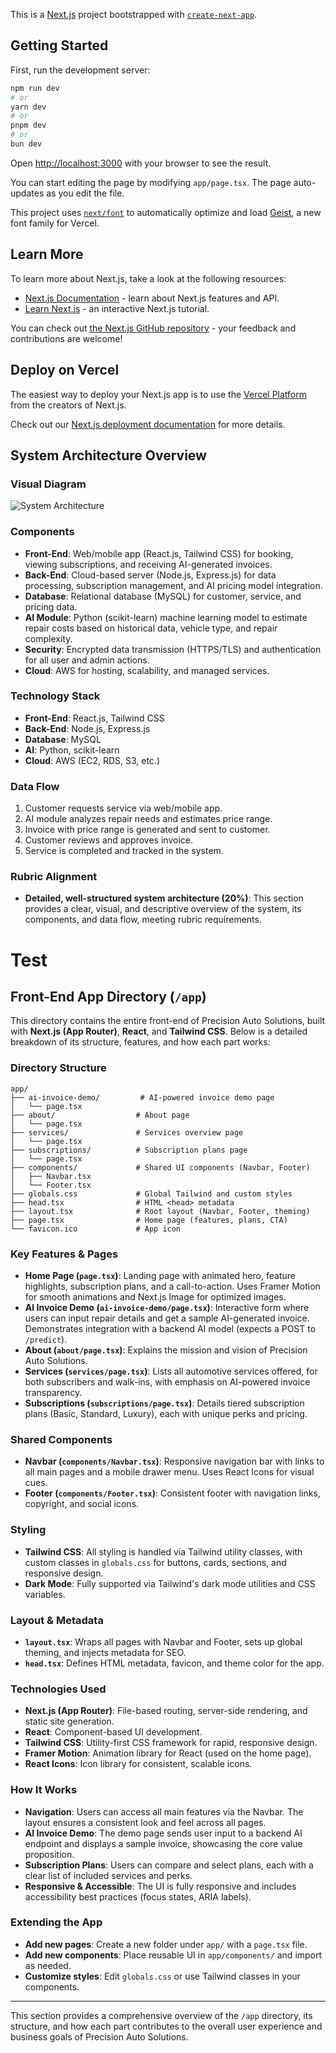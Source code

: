 This is a [Next.js](https://nextjs.org) project bootstrapped with [`create-next-app`](https://nextjs.org/docs/app/api-reference/cli/create-next-app).

## Getting Started

First, run the development server:

```bash
npm run dev
# or
yarn dev
# or
pnpm dev
# or
bun dev
```

Open [http://localhost:3000](http://localhost:3000) with your browser to see the result.

You can start editing the page by modifying `app/page.tsx`. The page auto-updates as you edit the file.

This project uses [`next/font`](https://nextjs.org/docs/app/building-your-application/optimizing/fonts) to automatically optimize and load [Geist](https://vercel.com/font), a new font family for Vercel.

## Learn More

To learn more about Next.js, take a look at the following resources:

- [Next.js Documentation](https://nextjs.org/docs) - learn about Next.js features and API.
- [Learn Next.js](https://nextjs.org/learn) - an interactive Next.js tutorial.

You can check out [the Next.js GitHub repository](https://github.com/vercel/next.js) - your feedback and contributions are welcome!

## Deploy on Vercel

The easiest way to deploy your Next.js app is to use the [Vercel Platform](https://vercel.com/new?utm_medium=default-template&filter=next.js&utm_source=create-next-app&utm_campaign=create-next-app-readme) from the creators of Next.js.

Check out our [Next.js deployment documentation](https://nextjs.org/docs/app/building-your-application/deploying) for more details.

## System Architecture Overview

### Visual Diagram

![System Architecture](public/architecture-diagram.png)

### Components

- **Front-End**: Web/mobile app (React.js, Tailwind CSS) for booking, viewing subscriptions, and receiving AI-generated invoices.
- **Back-End**: Cloud-based server (Node.js, Express.js) for data processing, subscription management, and AI pricing model integration.
- **Database**: Relational database (MySQL) for customer, service, and pricing data.
- **AI Module**: Python (scikit-learn) machine learning model to estimate repair costs based on historical data, vehicle type, and repair complexity.
- **Security**: Encrypted data transmission (HTTPS/TLS) and authentication for all user and admin actions.
- **Cloud**: AWS for hosting, scalability, and managed services.

### Technology Stack

- **Front-End**: React.js, Tailwind CSS
- **Back-End**: Node.js, Express.js
- **Database**: MySQL
- **AI**: Python, scikit-learn
- **Cloud**: AWS (EC2, RDS, S3, etc.)

### Data Flow

1. Customer requests service via web/mobile app.
2. AI module analyzes repair needs and estimates price range.
3. Invoice with price range is generated and sent to customer.
4. Customer reviews and approves invoice.
5. Service is completed and tracked in the system.

### Rubric Alignment
- **Detailed, well-structured system architecture (20%)**: This section provides a clear, visual, and descriptive overview of the system, its components, and data flow, meeting rubric requirements.

# Test

## Front-End App Directory (`/app`)

This directory contains the entire front-end of Precision Auto Solutions, built with **Next.js (App Router)**, **React**, and **Tailwind CSS**. Below is a detailed breakdown of its structure, features, and how each part works:

### Directory Structure

```
app/
├── ai-invoice-demo/         # AI-powered invoice demo page
│   └── page.tsx
├── about/                  # About page
│   └── page.tsx
├── services/               # Services overview page
│   └── page.tsx
├── subscriptions/          # Subscription plans page
│   └── page.tsx
├── components/             # Shared UI components (Navbar, Footer)
│   ├── Navbar.tsx
│   └── Footer.tsx
├── globals.css             # Global Tailwind and custom styles
├── head.tsx                # HTML <head> metadata
├── layout.tsx              # Root layout (Navbar, Footer, theming)
├── page.tsx                # Home page (features, plans, CTA)
└── favicon.ico             # App icon
```

### Key Features & Pages

- **Home Page (`page.tsx`)**: Landing page with animated hero, feature highlights, subscription plans, and a call-to-action. Uses Framer Motion for smooth animations and Next.js Image for optimized images.
- **AI Invoice Demo (`ai-invoice-demo/page.tsx`)**: Interactive form where users can input repair details and get a sample AI-generated invoice. Demonstrates integration with a backend AI model (expects a POST to `/predict`).
- **About (`about/page.tsx`)**: Explains the mission and vision of Precision Auto Solutions.
- **Services (`services/page.tsx`)**: Lists all automotive services offered, for both subscribers and walk-ins, with emphasis on AI-powered invoice transparency.
- **Subscriptions (`subscriptions/page.tsx`)**: Details tiered subscription plans (Basic, Standard, Luxury), each with unique perks and pricing.

### Shared Components

- **Navbar (`components/Navbar.tsx`)**: Responsive navigation bar with links to all main pages and a mobile drawer menu. Uses React Icons for visual cues.
- **Footer (`components/Footer.tsx`)**: Consistent footer with navigation links, copyright, and social icons.

### Styling

- **Tailwind CSS**: All styling is handled via Tailwind utility classes, with custom classes in `globals.css` for buttons, cards, sections, and responsive design.
- **Dark Mode**: Fully supported via Tailwind's dark mode utilities and CSS variables.

### Layout & Metadata

- **`layout.tsx`**: Wraps all pages with Navbar and Footer, sets up global theming, and injects metadata for SEO.
- **`head.tsx`**: Defines HTML metadata, favicon, and theme color for the app.

### Technologies Used

- **Next.js (App Router)**: File-based routing, server-side rendering, and static site generation.
- **React**: Component-based UI development.
- **Tailwind CSS**: Utility-first CSS framework for rapid, responsive design.
- **Framer Motion**: Animation library for React (used on the home page).
- **React Icons**: Icon library for consistent, scalable icons.

### How It Works

- **Navigation**: Users can access all main features via the Navbar. The layout ensures a consistent look and feel across all pages.
- **AI Invoice Demo**: The demo page sends user input to a backend AI endpoint and displays a sample invoice, showcasing the core value proposition.
- **Subscription Plans**: Users can compare and select plans, each with a clear list of included services and perks.
- **Responsive & Accessible**: The UI is fully responsive and includes accessibility best practices (focus states, ARIA labels).

### Extending the App

- **Add new pages**: Create a new folder under `app/` with a `page.tsx` file.
- **Add new components**: Place reusable UI in `app/components/` and import as needed.
- **Customize styles**: Edit `globals.css` or use Tailwind classes in your components.

---

This section provides a comprehensive overview of the `/app` directory, its structure, and how each part contributes to the overall user experience and business goals of Precision Auto Solutions.
